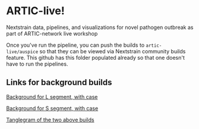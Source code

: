 # ARTIC-live!

Nextstrain data, pipelines, and visualizations for novel pathogen outbreak as part of ARTIC-network live workshop

Once you've run the pipeline, you can push the builds to `artic-live/auspice` so that they can be viewed via Nextstrain community builds feature. 
This github has this folder populated already so that one doesn't have to run the pipelines.

## Links for background builds

[Background for L segment, with case](https://nextstrain.org/community/emmahodcroft/artic-live/arenavirus/L)

[Background for S segment, with case](https://nextstrain.org/community/emmahodcroft/artic-live/arenavirus/S)

[Tanglegram of the two above builds](https://nextstrain.org/community/emmahodcroft/artic-live/arenavirus/L:community/emmahodcroft/artic-live/arenavirus/L)